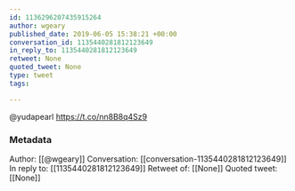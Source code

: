 ```yaml
---
id: 1136296207435915264
author: wgeary
published_date: 2019-06-05 15:38:21 +00:00
conversation_id: 1135440281812123649
in_reply_to: 1135440281812123649
retweet: None
quoted_tweet: None
type: tweet
tags:

---
```


@yudapearl https://t.co/nn8B8q4Sz9

### Metadata

Author: [[@wgeary]]
Conversation: [[conversation-1135440281812123649]]
In reply to: [[1135440281812123649]]
Retweet of: [[None]]
Quoted tweet: [[None]]
